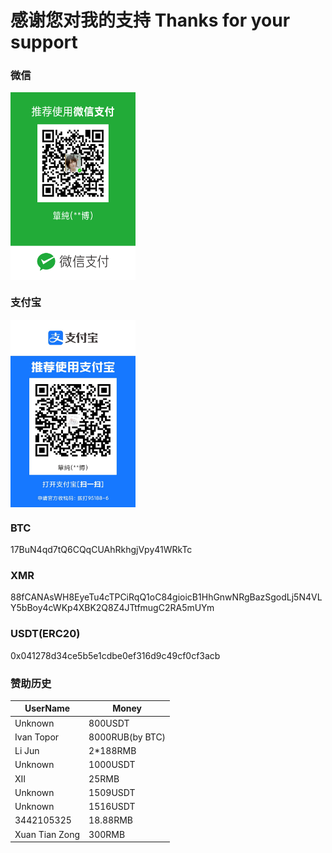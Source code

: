 # 感谢您对我的支持 Thanks for your support

### 微信  
<img src="./img/Weixin.png" width = "200" height = "300" alt="" align=center />

### 支付宝  
<img src="./img/ZFB.jpg" width = "200" height = "300" alt="" align=center />

### BTC  
17BuN4qd7tQ6CQqCUAhRkhgjVpy41WRkTc

### XMR  
88fCANAsWH8EyeTu4cTPCiRqQ1oC84gioicB1HhGnwNRgBazSgodLj5N4VLY5bBoy4cWKp4XBK2Q8Z4JTtfmugC2RA5mUYm

### USDT(ERC20)  
0x041278d34ce5b5e1cdbe0ef316d9c49cf0cf3acb



### 赞助历史  
| UserName  | Money |
| ------------- | ------------- |
| Unknown  | 800USDT  |
| Ivan Topor  | 8000RUB(by BTC)  |
| Li Jun  | 2\*188RMB  |
| Unknown  | 1000USDT  |
| XII  | 25RMB  |
| Unknown  | 1509USDT  |
| Unknown  | 1516USDT  |
| 3442105325  | 18.88RMB  |
| Xuan Tian Zong  | 300RMB  |
